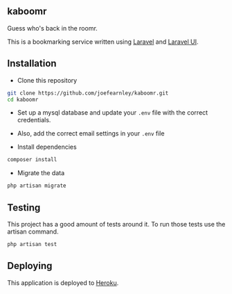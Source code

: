 ## kaboomr

Guess who's back in the roomr.

This is a bookmarking service written using [Laravel](https://laravel.com) and [Laravel UI](https://github.com/laravel/ui).

## Installation

- Clone this repository
```bash
git clone https://github.com/joefearnley/kaboomr.git
cd kaboomr
```

- Set up a mysql database and update your `.env` file with the correct credentials.

- Also, add the correct email settings in your `.env` file

- Install dependencies
```bash
composer install
```

- Migrate the data
```bash
php artisan migrate
```

## Testing
This project has a good amount of tests around it. To run those tests use the artisan command. 
```bash
php artisan test
```

## Deploying
This application is deployed to [Heroku](https://heroku.com).
